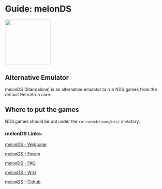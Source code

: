 # Guide: melonDS

<img src="../../../wiki_images/logos/melonds-logo.svg" width="150">

## Alternative Emulator

melonDS (Standalone) is an alternative emulator to run NDS games from the default RetroArch core.

## Where to put the games
NDS games should be put under the `retrodeck/roms/nds/` directory.

### melonDS Links:

[melonDS - Webpage](https://melonds.kuribo64.net/)

[melonDS - Forum](https://melonds.kuribo64.net/board/)

[melonDS - FAQ](https://melonds.kuribo64.net/faq.php)

[melonDS - Wiki](https://github.com/melonDS-emu/melonDS/wiki)

[melonDS - Github](https://github.com/melonDS-emu/melonDS)
